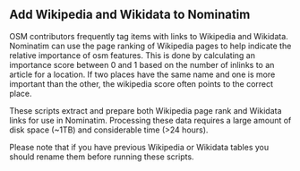 ## Add Wikipedia and Wikidata to Nominatim

OSM contributors frequently tag items with links to Wikipedia and Wikidata. Nominatim can use the page ranking of Wikipedia pages to help indicate the relative importance of osm features. This is done by calculating an importance score between 0 and 1 based on the number of inlinks to an article for a location. If two places have the same name and one is more important than the other, the wikipedia score often points to the correct place. 

These scripts extract and prepare both Wikipedia page rank and Wikidata links for use in Nominatim. Processing these data requires a large amount of disk space (~1TB) and considerable time (>24 hours).

Please note that if you have previous Wikipedia or Wikidata tables you should rename them before running these scripts.
  
